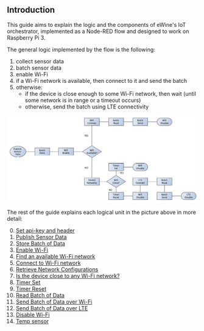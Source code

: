 ## Introduction
This guide aims to explain the logic and the components of eWine's IoT orchestrator, implemented as a Node-RED flow and designed to work on Raspberry Pi 3.

The general logic implemented by the flow is the following:

1. collect sensor data
2. batch sensor data
3. enable Wi-Fi
4. if a Wi-Fi network is available, then connect to it and send the batch
5. otherwise:
    * if the device is close enough to some Wi-Fi network, then wait (until some network is in range or a timeout occurs)
    * otherwise, send the batch using LTE connectivity

![flow logic](img/flow.png)

The rest of the guide explains each logical unit in the picture above in more detail:

0. [Set api-key and header](set-apikey-header.md)
1. [Publish Sensor Data](sensor-publish.md)
2. [Store Batch of Data](batch-store.md)
3. [Enable Wi-Fi](wifi-enable.md)
4. [Find an available Wi-Fi network](wifi-available.md)
5. [Connect to Wi-Fi network](wifi-connect.md)
6. [Retrieve Network Configurations](stored-networks.md)
7. [Is the device close to any Wi-Fi network?](wifi-close.md)
8. [Timer Set](timer-set.md)
9. [Timer Reset](timer-reset.md)
10. [Read Batch of Data](batch-read.md)
11. [Send Batch of Data over Wi-Fi](wifi-send.md)
12. [Send Batch of Data over LTE](lte-send.md)
13. [Disable Wi-Fi](wifi-disable.md)
14. [Temp sensor](temp-sensor.md)